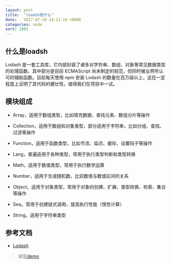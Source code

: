 ```yaml
---
layout: post
title:  "loadsh是什么"
date:   2017-07-10 14:12:19 +0800
categories: node
sort: 1001
---
```


## 什么是loadsh

Lodash 是一套工具库，它内部封装了诸多对字符串、数组、对象等常见数据类型的处理函数，其中部分是目前 ECMAScript 尚未制定的规范，但同时被业界所认可的辅助函数。目前每天使用 npm 安装 Lodash 的数量在百万级以上，这在一定程度上证明了其代码的健壮性，值得我们在项目中一试。

## 模块组成

- Array，适用于数组类型，比如填充数据、查找元素、数组分片等操作

- Collection，适用于数组和对象类型，部分适用于字符串，比如分组、查找、过滤等操作

- Function，适用于函数类型，比如节流、延迟、缓存、设置钩子等操作

- Lang，普遍适用于各种类型，常用于执行类型判断和类型转换

- Math，适用于数值类型，常用于执行数学运算

- Number，适用于生成随机数，比较数值与数值区间的关系

- Object，适用于对象类型，常用于对象的创建、扩展、类型转换、检索、集合等操作

- Seq，常用于创建链式调用，提高执行性能（惰性计算）

- String，适用于字符串类型

## 参考文档
- [Lodash](http://www.jianshu.com/p/7436e40ac5d1)



> 详见[demo](/widget/loadsh/demo.html)